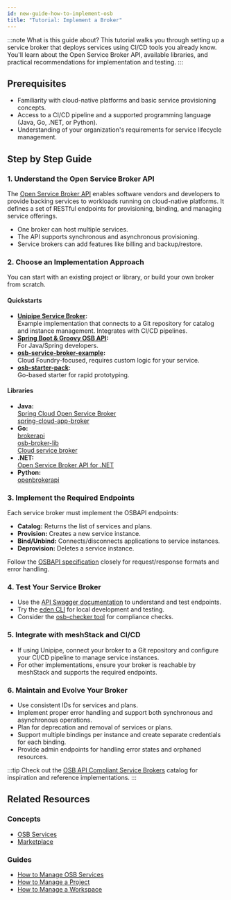 ```yaml
---
id: new-guide-how-to-implement-osb
title: "Tutorial: Implement a Broker"
---
```


:::note What is this guide about?
This tutorial walks you through setting up a service broker that deploys services using CI/CD tools you already know. You'll learn about the Open Service Broker API, available libraries, and practical recommendations for implementation and testing.
:::

## Prerequisites

- Familiarity with cloud-native platforms and basic service provisioning concepts.
- Access to a CI/CD pipeline and a supported programming language (Java, Go, .NET, or Python).
- Understanding of your organization's requirements for service lifecycle management.

## Step by Step Guide

### 1. Understand the Open Service Broker API

The [Open Service Broker API](https://www.openservicebrokerapi.org/) enables software vendors and developers to provide backing services to workloads running on cloud-native platforms. It defines a set of RESTful endpoints for provisioning, binding, and managing service offerings.

- One broker can host multiple services.
- The API supports synchronous and asynchronous provisioning.
- Service brokers can add features like billing and backup/restore.

### 2. Choose an Implementation Approach

You can start with an existing project or library, or build your own broker from scratch.

#### Quickstarts

- **[Unipipe Service Broker](https://github.com/meshcloud/unipipe-service-broker):**  
  Example implementation that connects to a Git repository for catalog and instance management. Integrates with CI/CD pipelines.
- **[Spring Boot & Groovy OSB API](https://github.com/openservicebrokerapi/servicebroker):**  
  For Java/Spring developers.
- **[osb-service-broker-example](https://github.com/evoila/osb-example):**  
  Cloud Foundry-focused, requires custom logic for your service.
- **[osb-starter-pack](https://github.com/pmorie/osb-starter-pack):**  
  Go-based starter for rapid prototyping.

#### Libraries

- **Java:**  
  [Spring Cloud Open Service Broker](https://spring.io/projects/spring-cloud-open-service-broker)  
  [spring-cloud-app-broker](https://github.com/spring-cloud/spring-cloud-app-broker)
- **Go:**  
  [brokerapi](https://github.com/pivotal-cf/brokerapi)  
  [osb-broker-lib](https://github.com/pmorie/osb-broker-lib)  
  [Cloud service broker](https://github.com/pivotal/cloud-service-broker/)
- **.NET:**  
  [Open Service Broker API for .NET](https://github.com/AXOOM/OpenServiceBroker)
- **Python:**  
  [openbrokerapi](https://pypi.org/project/openbrokerapi/)

### 3. Implement the Required Endpoints

Each service broker must implement the OSBAPI endpoints:

- **Catalog:** Returns the list of services and plans.
- **Provision:** Creates a new service instance.
- **Bind/Unbind:** Connects/disconnects applications to service instances.
- **Deprovision:** Deletes a service instance.

Follow the [OSBAPI specification](https://github.com/openservicebrokerapi/servicebroker/blob/master/spec.md) closely for request/response formats and error handling.

### 4. Test Your Service Broker

- Use the [API Swagger documentation](https://petstore.swagger.io/?url=https://raw.githubusercontent.com/openservicebrokerapi/servicebroker/v2.16/openapi.yaml#/) to understand and test endpoints.
- Try the [eden CLI](https://starkandwayne.com/blog/welcome-to-eden-a-cli-for-every-open-service-broker-api/) for local development and testing.
- Consider the [osb-checker tool](https://github.com/openservicebrokerapi/osb-checker) for compliance checks.

### 5. Integrate with meshStack and CI/CD

- If using Unipipe, connect your broker to a Git repository and configure your CI/CD pipeline to manage service instances.
- For other implementations, ensure your broker is reachable by meshStack and supports the required endpoints.

### 6. Maintain and Evolve Your Broker

- Use consistent IDs for services and plans.
- Implement proper error handling and support both synchronous and asynchronous operations.
- Plan for deprecation and removal of services or plans.
- Support multiple bindings per instance and create separate credentials for each binding.
- Provide admin endpoints for handling error states and orphaned resources.

:::tip
Check out the [OSB API Compliant Service Brokers](https://www.openservicebrokerapi.org/compliant-service-brokers) catalog for inspiration and reference implementations.
:::

## Related Resources

### Concepts

- [OSB Services](concepts/osb-services.md)
- [Marketplace](concepts/marketplace.md)

### Guides

- [How to Manage OSB Services](new-guide-how-to-manage-osb.md)
- [How to Manage a Project](new-guide-how-to-manage-a-project.md)
- [How to Manage a Workspace](new-guide-how-to-manage-a-workspace.md)